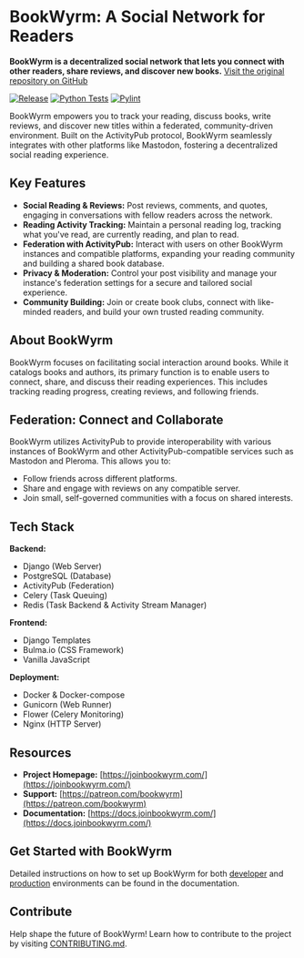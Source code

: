 # BookWyrm: A Social Network for Readers

**BookWyrm is a decentralized social network that lets you connect with other readers, share reviews, and discover new books.** [Visit the original repository on GitHub](https://github.com/bookwyrm-social/bookwyrm)

[![Release](https://img.shields.io/github/release/bookwyrm-social/bookwyrm.svg?colorB=58839b)](https://github.com/bookwyrm-social/bookwyrm/releases)
[![Python Tests](https://github.com/bookwyrm-social/bookwyrm/actions/workflows/django-tests.yml/badge.svg)](https://github.com/bookwyrm-social/bookwyrm/actions/workflows/django-tests.yml)
[![Pylint](https://github.com/bookwyrm-social/bookwyrm/actions/workflows/pylint.yml/badge.svg)](https://github.com/bookwyrm-social/bookwyrm/actions/workflows/pylint.yml)

BookWyrm empowers you to track your reading, discuss books, write reviews, and discover new titles within a federated, community-driven environment. Built on the ActivityPub protocol, BookWyrm seamlessly integrates with other platforms like Mastodon, fostering a decentralized social reading experience.

## Key Features

*   **Social Reading & Reviews:** Post reviews, comments, and quotes, engaging in conversations with fellow readers across the network.
*   **Reading Activity Tracking:** Maintain a personal reading log, tracking what you've read, are currently reading, and plan to read.
*   **Federation with ActivityPub:** Interact with users on other BookWyrm instances and compatible platforms, expanding your reading community and building a shared book database.
*   **Privacy & Moderation:** Control your post visibility and manage your instance's federation settings for a secure and tailored social experience.
*   **Community Building:** Join or create book clubs, connect with like-minded readers, and build your own trusted reading community.

## About BookWyrm

BookWyrm focuses on facilitating social interaction around books. While it catalogs books and authors, its primary function is to enable users to connect, share, and discuss their reading experiences. This includes tracking reading progress, creating reviews, and following friends.

## Federation: Connect and Collaborate

BookWyrm utilizes ActivityPub to provide interoperability with various instances of BookWyrm and other ActivityPub-compatible services such as Mastodon and Pleroma. This allows you to:

*   Follow friends across different platforms.
*   Share and engage with reviews on any compatible server.
*   Join small, self-governed communities with a focus on shared interests.

## Tech Stack

**Backend:**

*   Django (Web Server)
*   PostgreSQL (Database)
*   ActivityPub (Federation)
*   Celery (Task Queuing)
*   Redis (Task Backend & Activity Stream Manager)

**Frontend:**

*   Django Templates
*   Bulma.io (CSS Framework)
*   Vanilla JavaScript

**Deployment:**

*   Docker & Docker-compose
*   Gunicorn (Web Runner)
*   Flower (Celery Monitoring)
*   Nginx (HTTP Server)

## Resources

*   **Project Homepage:** [https://joinbookwyrm.com/](https://joinbookwyrm.com/)
*   **Support:** [https://patreon.com/bookwyrm](https://patreon.com/bookwyrm)
*   **Documentation:** [https://docs.joinbookwyrm.com/](https://docs.joinbookwyrm.com/)

## Get Started with BookWyrm

Detailed instructions on how to set up BookWyrm for both [developer](https://docs.joinbookwyrm.com/install-dev.html) and [production](https://docs.joinbookwyrm.com/install-prod.html) environments can be found in the documentation.

## Contribute

Help shape the future of BookWyrm! Learn how to contribute to the project by visiting [CONTRIBUTING.md](https://github.com/bookwyrm-social/bookwyrm/blob/main/CONTRIBUTING.md).